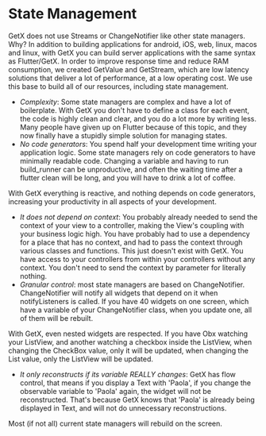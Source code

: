 



# State Management

GetX does not use Streams or ChangeNotifier like other state managers. Why? In addition to building applications for android, iOS, web, linux, macos and linux, with GetX you can build server applications with the same syntax as Flutter/GetX. In order to improve response time and reduce RAM consumption, we created GetValue and GetStream, which are low latency solutions that deliver a lot of performance, at a low operating cost. We use this base to build all of our resources, including state management.

* _Complexity_: Some state managers are complex and have a lot of boilerplate. With GetX you don't have to define a class for each event, the code is highly clean and clear, and you do a lot more by writing less. Many people have given up on Flutter because of this topic, and they now finally have a stupidly simple solution for managing states.
* _No code generators_: You spend half your development time writing your application logic. Some state managers rely on code generators to have minimally readable code. Changing a variable and having to run build_runner can be unproductive, and often the waiting time after a flutter clean will be long, and you will have to drink a lot of coffee.

With GetX everything is reactive, and nothing depends on code generators, increasing your productivity in all aspects of your development.

* _It does not depend on context_: You probably already needed to send the context of your view to a controller, making the View's coupling with your business logic high. You have probably had to use a dependency for a place that has no context, and had to pass the context through various classes and functions. This just doesn't exist with GetX. You have access to your controllers from within your controllers without any context. You don't need to send the context by parameter for literally nothing.
* _Granular control_: most state managers are based on ChangeNotifier. ChangeNotifier will notify all widgets that depend on it when notifyListeners is called. If you have 40 widgets on one screen, which have a variable of your ChangeNotifier class, when you update one, all of them will be rebuilt.

With GetX, even nested widgets are respected. If you have Obx watching your ListView, and another watching a checkbox inside the ListView, when changing the CheckBox value, only it will be updated, when changing the List value, only the ListView will be updated.

* _It only reconstructs if its variable REALLY changes_: GetX has flow control, that means if you display a Text with 'Paola', if you change the observable variable to 'Paola' again, the widget will not be reconstructed. That's because GetX knows that 'Paola' is already being displayed in Text, and will not do unnecessary reconstructions.

Most (if not all) current state managers will rebuild on the screen.




